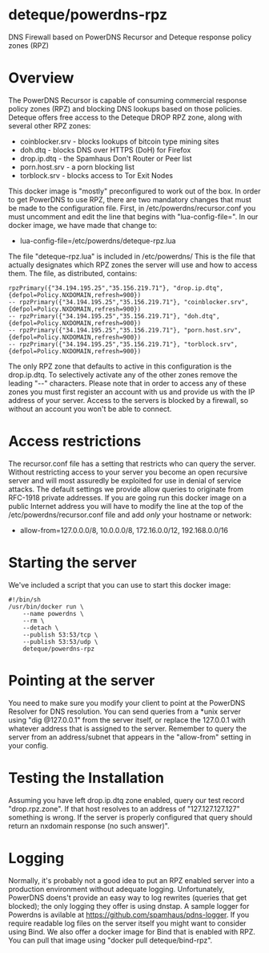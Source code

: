 # deteque/powerdns-rpz
DNS Firewall based on PowerDNS Recursor and Deteque response policy zones (RPZ)

# Overview
The PowerDNS Recursor is capable of consuming commercial response policy zones (RPZ) and blocking DNS lookups based on those policies.  Deteque offers free access to the Deteque DROP RPZ zone, along with several other RPZ zones:
  * coinblocker.srv - blocks lookups of bitcoin type mining sites
  * doh.dtq - blocks DNS over HTTPS (DoH) for Firefox
  * drop.ip.dtq - the Spamhaus Don't Router or Peer list
  * porn.host.srv - a porn blocking list
  * torblock.srv - blocks access to Tor Exit Nodes

This docker image is "mostly" preconfigured to work out of the box.  In order to get PowerDNS to use RPZ, there are two mandatory changes that must be made to the configuration file.  First, in /etc/powerdns/recursor.conf you must uncomment and edit the line that begins with "lua-config-file=".  In our docker image, we have made that change to:
* lua-config-file=/etc/powerdns/deteque-rpz.lua

The file "deteque-rpz.lua" is included in /etc/powerdns/  This is the file that actually designates which RPZ zones the server will use and how to access them.  The file, as distributed, contains:

````
rpzPrimary({"34.194.195.25","35.156.219.71"}, "drop.ip.dtq", {defpol=Policy.NXDOMAIN,refresh=900})
-- rpzPrimary({"34.194.195.25","35.156.219.71"}, "coinblocker.srv", {defpol=Policy.NXDOMAIN,refresh=900})
-- rpzPrimary({"34.194.195.25","35.156.219.71"}, "doh.dtq", {defpol=Policy.NXDOMAIN,refresh=900})
-- rpzPrimary({"34.194.195.25","35.156.219.71"}, "porn.host.srv", {defpol=Policy.NXDOMAIN,refresh=900})
-- rpzPrimary({"34.194.195.25","35.156.219.71"}, "torblock.srv", {defpol=Policy.NXDOMAIN,refresh=900})
````

The only RPZ zone that defaults to active in this configuration is the drop.ip.dtq.  To selectively activate any of the other zones remove the leading "--" characters.  Please note that in order to access any of these zones you must first register an account with us and provide us with the IP address of your server.  Access to the servers is blocked by a firewall, so without an account you won't be able to connect. 

# Access restrictions
The recursor.conf file has a setting that restricts who can query the server.  Without restricting access to your server you become an open recursive server and will most assuredly be exploited for use in denial of service attacks.  The default settings we provide allow queries to originate from RFC-1918 private addresses.  If you are going run this docker image on a public Internet address you will have to modify the line at the top of the /etc/powerdns/recursor.conf file and add *only* your hostname or network:
* allow-from=127.0.0.0/8, 10.0.0.0/8, 172.16.0.0/12, 192.168.0.0/16

# Starting the server
We've included a script that you can use to start this docker image:

````
#!/bin/sh
/usr/bin/docker run \
	--name powerdns \
	--rm \
	--detach \
	--publish 53:53/tcp \
	--publish 53:53/udp \
	deteque/powerdns-rpz
  ````

# Pointing at the server
You need to make sure you modify your client to point at the PowerDNS Resolver for DNS resolution.  You can send queries from a *unix server using "dig @127.0.0.1" from the server itself, or replace the 127.0.0.1 with whatever address that is assigned to the server.  Remember to query the server from an address/subnet that appears in the "allow-from" setting in your config.

# Testing the Installation
Assuming you have left drop.ip.dtq zone enabled, query our test record "drop.rpz.zone".  If that host resolves to an address of "127.127.127.127" something is wrong.  If the server is properly configured that query should return an nxdomain response (no such answer)".

# Logging
Normally, it's probably not a good idea to put an RPZ enabled server into a production environment without adequate logging.  Unfortunately, PowerDNS doens't provide an easy way to log rewrites (queries that get blocked); the only logging they offer is using dnstap.  A sample logger for Powerdns is avilable at https://github.com/spamhaus/pdns-logger.  If you require readable log files on the server itself you might want to consider using Bind.  We also offer a docker image for Bind that is enabled with RPZ.  You can pull that image using "docker pull deteque/bind-rpz".
